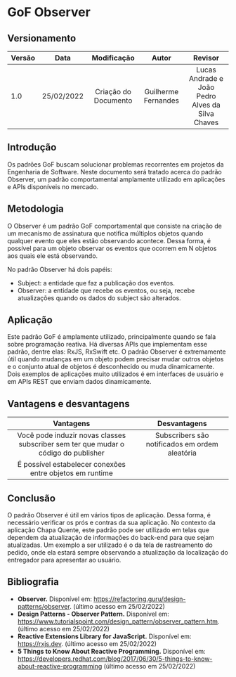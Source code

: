 # GoF Observer

## Versionamento

| Versão |    Data    |     Modificação      | Autor | Revisor |
| ------ | :--------: | :------------------: | :---: | :-----: |
| 1.0    | 25/02/2022 | Criação do Documento | Guilherme Fernandes | Lucas Andrade e João Pedro Alves da Silva Chaves |

<!-- NÃO ESQUECER DE ADICIONAR AO "/_sidebar.md" -->

## Introdução
Os padrões GoF buscam solucionar problemas recorrentes em projetos da Engenharia de Software. Neste documento será tratado acerca do padrão Observer, um padrão comportamental amplamente utilizado em aplicações e APIs disponíveis no mercado.

## Metodologia
O Observer é um padrão GoF comportamental que consiste na criação de um mecanismo de assinatura que notifica múltiplos objetos quando qualquer evento que eles estão observando acontece. Dessa forma, é possível para um objeto observar os eventos que ocorrem em N objetos aos quais ele está observando.

No padrão Observer há dois papéis:
- Subject: a entidade que faz a publicação dos eventos.
- Observer: a entidade que recebe os eventos, ou seja, recebe atualizações quando os dados do subject são alterados.

## Aplicação
Este padrão GoF é amplamente utilizado, principalmente quando se fala sobre programação reativa. Há diversas APIs que implementam esse padrão, dentre elas: RxJS, RxSwift etc. O padrão Observer é extremamente útil quando mudanças em um objeto podem precisar mudar outros objetos e o conjunto atual de objetos é desconhecido ou muda dinamicamente. Dois exemplos de aplicações muito utilizados é em interfaces de usuário e em APIs REST que enviam dados dinamicamente.

## Vantagens e desvantagens

| Vantagens | Desvantagens |
| :--------:| :-----------:|
| Você pode induzir novas classes subscriber sem ter que mudar o código do publisher | Subscribers são notificados em ordem aleatória |
| É possível estabelecer conexões entre objetos em runtime | |

## Conclusão
O padrão Observer é útil em vários tipos de aplicação. Dessa forma, é necessário verificar os prós e contras da sua aplicação. No contexto da aplicação Chapa Quente, este padrão pode ser utilizado em telas que dependem da atualização de informações do back-end para que sejam atualizadas. Um exemplo a ser utilizado é o da tela de rastreamento do pedido, onde ela estará sempre observando a atualização da localização do entregador para apresentar ao usuário.

## Bibliografia
- **Observer.** Disponível em: <https://refactoring.guru/design-patterns/observer>. (último acesso em 25/02/2022)
- **Design Patterns - Observer Pattern.** Disponível em: <https://www.tutorialspoint.com/design_pattern/observer_pattern.htm>. (último acesso em 25/02/2022)
- **Reactive Extensions Library for JavaScript.** Disponível em: <https://rxjs.dev>. (último acesso em 25/02/2022)
- **5 Things to Know About Reactive Programming.** Disponível em: <https://developers.redhat.com/blog/2017/06/30/5-things-to-know-about-reactive-programming> (último acesso em 25/02/2022)